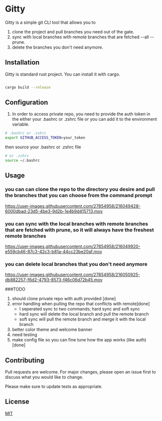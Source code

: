 # Gitty

Gitty is a simple git CLI tool that allows you to 
1. clone the project and pull branches you need out of the gate.
2. sync with local branches with remote branches that are fetched --all --prune.
3. delete the branches you don't need anymore.

## Installation

Gitty is standard rust project. You can install it with cargo.

```bash

cargo build --release

```

## Configuration
1. In order to access private repo, you need to provide the auth token in the either your .bashrc or .zshrc file or you can add it to the environment variable.

```bash
# .bashrc or .zshrc
export GITHUB_ACCESS_TOKEN=your_token
```

then source your .bashrc or .zshrc file

```bash
# or .zshrc
source ~/.bashrc
```

## Usage
### you can can clone the repo to the directory you desire and pull the branches that you can choose from the command prompt
https://user-images.githubusercontent.com/27854958/216049428-6000dbad-23d5-4be3-9d2b-1e4b9d415713.mov

### you can sync with the local branches with remote branches that are fetched with prune, so it will always have the freshest remote branches
https://user-images.githubusercontent.com/27854958/216049920-e559cb46-87c3-42c3-b81a-44cc23be20af.mov


### you can delete local branches that you don't need anymore
https://user-images.githubusercontent.com/27854958/216050925-db882257-f6d2-4793-8573-f46c06d72b45.mov

###TODO
1. should clone private repo with auth provided [done]
2. error handling when pulling the repo that conflicts with remote[done]
    - I seperated sync to two commands; hard sync and soft sync
    - hard sync will delete the local branch and pull the remote branch
    - soft sync will pull the remote branch and merge it with the local branch 
3. better color theme and welcome banner
4. need testing
5. make config file so you can fine tune how the app works (like auth) [done]


## Contributing

Pull requests are welcome. For major changes, please open an issue first
to discuss what you would like to change.

Please make sure to update tests as appropriate.

## License

[MIT](https://choosealicense.com/licenses/mit/)
